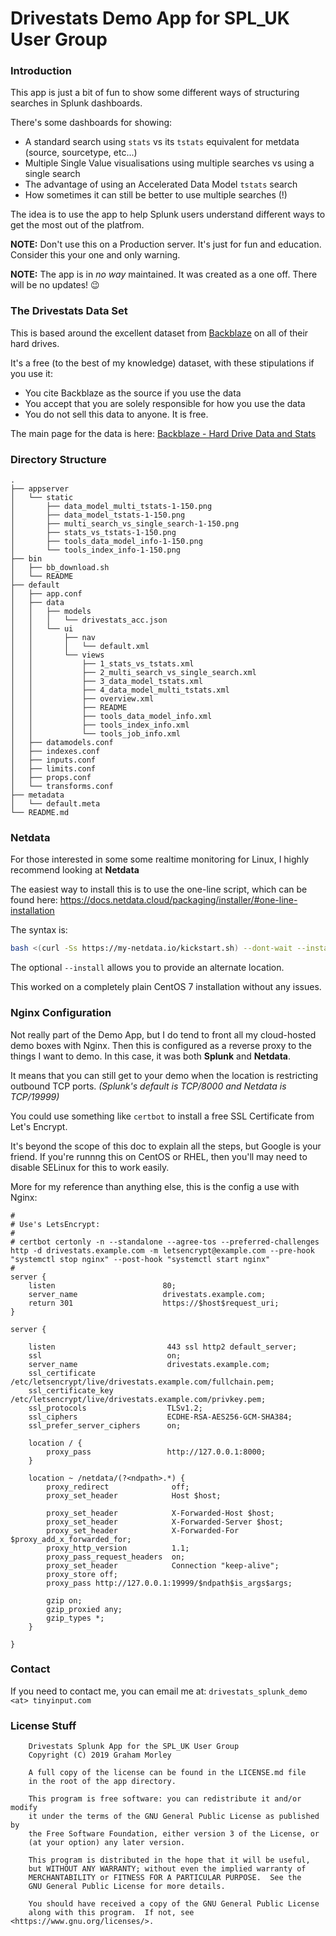 # Drivestats Demo App for SPL\_UK User Group

### Introduction

This app is just a bit of fun to show some different ways of structuring searches in Splunk dashboards.

There's some dashboards for showing:

* A standard search using `stats` vs its `tstats` equivalent for metdata (source, sourcetype, etc...)
* Multiple Single Value visualisations using multiple searches vs using a single search
* The advantage of using an Accelerated Data Model `tstats` search
* How sometimes it can still be better to use multiple searches (!)

The idea is to use the app to help Splunk users understand different ways to get the most out of the platfrom.

**NOTE:** Don't use this on a Production server. It's just for fun and education. Consider this your one and only warning.

**NOTE:** The app is in _no way_ maintained. It was created as a one off. There will be no updates! 😉


### The Drivestats Data Set

This is based around the excellent dataset from [Backblaze](https://www.backblaze.com/) on all of their hard drives.

It's a free (to the best of my knowledge) dataset, with these stipulations if you use it:

* You cite Backblaze as the source if you use the data
* You accept that you are solely responsible for how you use the data
* You do not sell this data to anyone. It is free.

The main page for the data is here:
[Backblaze - Hard Drive Data and Stats](https://www.backblaze.com/b2/hard-drive-test-data.html)


### Directory Structure

```
.
├── appserver
│   └── static
│       ├── data_model_multi_tstats-1-150.png
│       ├── data_model_tstats-1-150.png
│       ├── multi_search_vs_single_search-1-150.png
│       ├── stats_vs_tstats-1-150.png
│       ├── tools_data_model_info-1-150.png
│       └── tools_index_info-1-150.png
├── bin
│   ├── bb_download.sh
│   └── README
├── default
│   ├── app.conf
│   ├── data
│   │   ├── models
│   │   │   └── drivestats_acc.json
│   │   └── ui
│   │       ├── nav
│   │       │   └── default.xml
│   │       └── views
│   │           ├── 1_stats_vs_tstats.xml
│   │           ├── 2_multi_search_vs_single_search.xml
│   │           ├── 3_data_model_tstats.xml
│   │           ├── 4_data_model_multi_tstats.xml
│   │           ├── overview.xml
│   │           ├── README
│   │           ├── tools_data_model_info.xml
│   │           ├── tools_index_info.xml
│   │           └── tools_job_info.xml
│   ├── datamodels.conf
│   ├── indexes.conf
│   ├── inputs.conf
│   ├── limits.conf
│   ├── props.conf
│   └── transforms.conf
├── metadata
│   └── default.meta
└── README.md
```

### Netdata

For those interested in some some realtime monitoring for Linux, I highly recommend looking at **Netdata**

The easiest way to install this is to use the one-line script, which can be found here: <https://docs.netdata.cloud/packaging/installer/#one-line-installation>

The syntax is:
```bash
bash <(curl -Ss https://my-netdata.io/kickstart.sh) --dont-wait --install /opt/netdata
```

The optional `--install` allows you to provide an alternate location.

This worked on a completely plain CentOS 7 installation without any issues.


### Nginx Configuration

Not really part of the Demo App, but I do tend to front all my cloud-hosted demo boxes with Nginx. Then this is configured as a reverse proxy to the things I want to demo. In this case, it was both **Splunk** and **Netdata**.

It means that you can still get to your demo when the location is restricting outbound TCP ports. _(Splunk's default is TCP/8000 and Netdata is TCP/19999)_

You could use something like `certbot` to install a free SSL Certificate from Let's Encrypt.

It's beyond the scope of this doc to explain all the steps, but Google is your friend. If you're runnng this on CentOS or RHEL, then you'll may need to disable SELinux for this to work easily.

More for my reference than anything else, this is the config a use with Nginx:

```text
#
# Use's LetsEncrypt:
#
# certbot certonly -n --standalone --agree-tos --preferred-challenges http -d drivestats.example.com -m letsencrypt@example.com --pre-hook "systemctl stop nginx" --post-hook "systemctl start nginx"
#
server {
    listen                        80;
    server_name                   drivestats.example.com;
    return 301                    https://$host$request_uri;
}

server {

    listen                         443 ssl http2 default_server;
    ssl                            on;
    server_name                    drivestats.example.com;
    ssl_certificate                /etc/letsencrypt/live/drivestats.example.com/fullchain.pem;
    ssl_certificate_key            /etc/letsencrypt/live/drivestats.example.com/privkey.pem;
    ssl_protocols                  TLSv1.2;
    ssl_ciphers                    ECDHE-RSA-AES256-GCM-SHA384;
    ssl_prefer_server_ciphers      on;

    location / {
        proxy_pass                 http://127.0.0.1:8000;
    }

    location ~ /netdata/(?<ndpath>.*) {
        proxy_redirect              off;
        proxy_set_header            Host $host;

        proxy_set_header            X-Forwarded-Host $host;
        proxy_set_header            X-Forwarded-Server $host;
        proxy_set_header            X-Forwarded-For $proxy_add_x_forwarded_for;
        proxy_http_version          1.1;
        proxy_pass_request_headers  on;
        proxy_set_header            Connection "keep-alive";
        proxy_store off;
        proxy_pass http://127.0.0.1:19999/$ndpath$is_args$args;

        gzip on;
        gzip_proxied any;
        gzip_types *;
    }

}
```


### Contact

If you need to contact me, you can email me at: `drivestats_splunk_demo <at> tinyinput.com`


### License Stuff

        Drivestats Splunk App for the SPL_UK User Group
        Copyright (C) 2019 Graham Morley

        A full copy of the license can be found in the LICENSE.md file
        in the root of the app directory.

        This program is free software: you can redistribute it and/or modify
        it under the terms of the GNU General Public License as published by
        the Free Software Foundation, either version 3 of the License, or
        (at your option) any later version.

        This program is distributed in the hope that it will be useful,
        but WITHOUT ANY WARRANTY; without even the implied warranty of
        MERCHANTABILITY or FITNESS FOR A PARTICULAR PURPOSE.  See the
        GNU General Public License for more details.

        You should have received a copy of the GNU General Public License
        along with this program.  If not, see <https://www.gnu.org/licenses/>.
